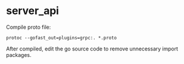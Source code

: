 # server_api

Compile proto file:
```
protoc --gofast_out=plugins=grpc:. *.proto
```
After compiled, edit the go source code to remove unnecessary import packages.